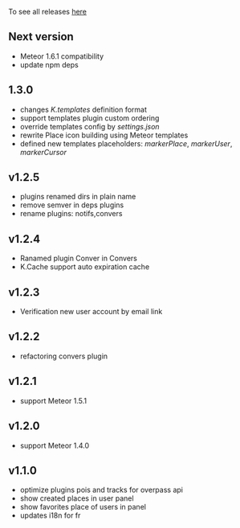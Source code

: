 
To see all releases [here](https://github.com/Keplerjs/Kepler/releases)

## Next version
- Meteor 1.6.1 compatibility
- update npm deps

## 1.3.0
- changes *K.templates* definition format
- support templates plugin custom ordering
- override templates config by *settings.json*
- rewrite Place icon building using Meteor templates
- defined new templates placeholders: *markerPlace*, *markerUser*, *markerCursor*

## v1.2.5
- plugins renamed dirs in plain name
- remove semver in deps plugins
- rename plugins: notifs,convers

## v1.2.4

- Ranamed plugin Conver in Convers
- K.Cache support auto expiration cache

## v1.2.3
- Verification new user account by email link

## v1.2.2
- refactoring convers plugin

## v1.2.1
- support Meteor 1.5.1

## v1.2.0
- support Meteor 1.4.0

## v1.1.0
- optimize plugins pois and tracks for overpass api
- show created places in user panel
- show favorites place of users in panel
- updates i18n for fr
